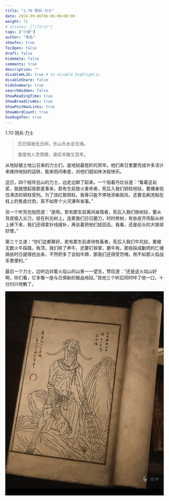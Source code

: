 ```yaml
---
title: "1.70 阴兵·力士"
date: 2024-09-06T06:06:06+00:00
weight: 71
# aliases: ["/first"]
tags: ["小妖"]
author: "佚名"
showToc: true
TocOpen: false
draft: false
hidemeta: false
comments: true
description: ""
disableHLJS: true # to disable highlightjs
disableShare: false
hideSummary: true
searchHidden: false
ShowReadingTime: true
ShowBreadCrumbs: true
ShowPostNavLinks: true
ShowWordCount: true
UseHugoToc: true
---
```


1.70 阴兵·力士

> 日日驱驰无日闲，乐山乐水总无缘。
>
> 普度他人空劳碌，哀叹辛酸又百年。


从地狱被土地公召来的力士们，是地狱最低阶的冥卒。他们素日里要完成许多活计来维持地狱的运转，能来阳间奉差，对他们就如休沐般快乐。

这日，四个结伴巡山的力士，边走边聊了起来。一个指着丹灶谷道：“看着这岩浆，我就想起我那差事来。若有生前放火害命者，死后入我们铜柱地狱，要裸身抱住沸烫的铜柱受刑。为了烧红那铜柱，我等只能不停地添柴扇风，还要去刷洗粘在柱上的焦皮烂肉，真不如弄个火河瀑布省事。”

另一个听完也抱怨道：“是呀。若有那生前离间亲情者，死后入我们铁树狱，要从背皮插入尖刀，挂在利刃树上。连累我们日日磨刀，时时修树，有些皮开肉裂从树上掉下来，我们还得拿针线缝补，再驮着把他们挂回去。我看，还是前头的大铁球好使。”

第三个又道：“你们这都算好。若有那生前虐待牲畜者，死后入我们牛坑狱，要被无数火牛踩踏，角顶，我们除了养牛，还要钉铁掌，磨牛角，那些踩成劖肉的亡魂隔些时日就得挖出来，不然积多了会陷牛蹄，那我们还得受罚哩。倒不如那火焰战车更便利。”

最后一个力士，边听边对着火焰山的山景一一望去，赞叹道：“还是这火焰山好啊，你们看，它多像一座与日俱新的极品地狱。”其他三个听后同时啐了他一口，十分扫兴地散了。


![本地图片](image.png)